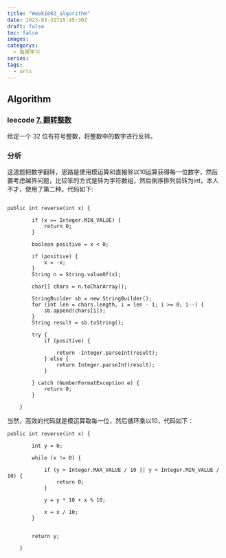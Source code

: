 ```yaml
---
title: "Week1002_algorithm"
date: 2023-03-31T15:45:30Z
draft: false 
toc: false
images:
categorys:
  - 每周学习
series:
tags:
  - arts 
---
```



## Algorithm

### leecode [7. 翻转整数](https://leetcode-cn.com/problems/reverse-integer/description/)
给定一个 32 位有符号整数，将整数中的数字进行反转。

### 分析
这道题把数字翻转，思路是使用模运算和直接除以10运算获得每一位数字，然后要考虑越界问题，比较笨的方式是转为字符数组，然后倒序排列后转为int，本人不才，使用了第二种。代码如下:

```

public int reverse(int x) {

        if (x == Integer.MIN_VALUE) {
            return 0;
        }

        boolean positive = x < 0;

        if (positive) {
            x = -x;
        }
        String n = String.valueOf(x);

        char[] chars = n.toCharArray();

        StringBuilder sb = new StringBuilder();
        for (int len = chars.length, i = len - 1; i >= 0; i--) {
            sb.append(chars[i]);
        }
        String result = sb.toString();

        try {
            if (positive) {

                return -Integer.parseInt(result);
            } else {
                return Integer.parseInt(result);
            }

        } catch (NumberFormatException e) {
            return 0;
        }

    }
```

当然，高效的代码就是模运算取每一位，然后循环乘以10，代码如下：

```
public int reverse(int x) {

        int y = 0;

        while (x != 0) {

            if (y > Integer.MAX_VALUE / 10 || y < Integer.MIN_VALUE / 10) {
                return 0;
            }

            y = y * 10 + x % 10;

            x = x / 10;
        }


        return y;

    }
```

